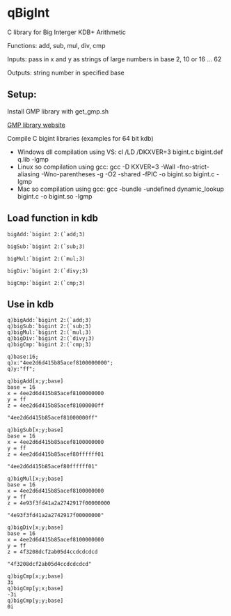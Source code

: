# qBigInt

C library for Big Interger KDB+ Arithmetic

Functions: add, sub, mul, div, cmp

Inputs: pass in x and y as strings of large numbers in base 2, 10 or 16 ... 62

Outputs: string number in specified base

## Setup:
Install GMP library with get_gmp.sh

[GMP library website](https://gmplib.org/)

Compile C bigint libraries (examples for 64 bit kdb)

- Windows dll compilation using VS: cl /LD /DKXVER=3 bigint.c bigint.def q.lib -lgmp
- Linux so compilation using gcc: gcc -D KXVER=3 -Wall -fno-strict-aliasing -Wno-parentheses -g -O2 -shared -fPIC -o bigint.so bigint.c -lgmp
- Mac so compilation using gcc: gcc -bundle -undefined dynamic_lookup bigint.c -o bigint.so -lgmp

## Load function in kdb
```
bigAdd:`bigint 2:(`add;3)

bigSub:`bigint 2:(`sub;3)

bigMul:`bigint 2:(`mul;3)

bigDiv:`bigint 2:(`divy;3)

bigCmp:`bigint 2:(`cmp;3)
```

## Use in kdb

```
q)bigAdd:`bigint 2:(`add;3)
q)bigSub:`bigint 2:(`sub;3)
q)bigMul:`bigint 2:(`mul;3)
q)bigDiv:`bigint 2:(`divy;3)
q)bigCmp:`bigint 2:(`cmp;3)

q)base:16;
q)x:"4ee2d6d415b85acef8100000000";
q)y:"ff";

q)bigAdd[x;y;base]
base = 16
x = 4ee2d6d415b85acef8100000000
y = ff
z = 4ee2d6d415b85acef81000000ff

"4ee2d6d415b85acef81000000ff"

q)bigSub[x;y;base]
base = 16
x = 4ee2d6d415b85acef8100000000
y = ff
z = 4ee2d6d415b85acef80ffffff01

"4ee2d6d415b85acef80ffffff01"

q)bigMul[x;y;base]
base = 16
x = 4ee2d6d415b85acef8100000000
y = ff
z = 4e93f3fd41a2a2742917f00000000

"4e93f3fd41a2a2742917f00000000"

q)bigDiv[x;y;base]
base = 16
x = 4ee2d6d415b85acef8100000000
y = ff
z = 4f3208dcf2ab05d4ccdcdcdcd

"4f3208dcf2ab05d4ccdcdcdcd"

q)bigCmp[x;y;base]
3i
q)bigCmp[y;x;base]
-3i
q)bigCmp[y;y;base]
0i

```
